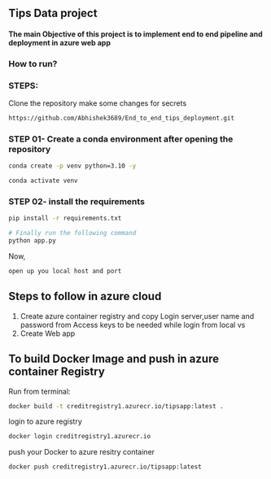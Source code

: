 ## Tips Data project    

#### The main Objective of this project is to implement end to end pipeline and deployment in azure web app

### How to run?
### STEPS:

Clone the repository  make some changes for secrets

```bash
https://github.com/Abhishek3689/End_to_end_tips_deployment.git
```
### STEP 01- Create a conda environment after opening the repository

```bash
conda create -p venv python=3.10 -y
```

```bash
conda activate venv
```


### STEP 02- install the requirements
```bash
pip install -r requirements.txt
```


```bash
# Finally run the following command
python app.py
```

Now,
```bash
open up you local host and port
```
## Steps to follow in azure cloud
1.  Create azure container registry and copy Login server,user name  and password  from Access keys to be needed while login from local vs
2.  Create Web app 
 
   


## To build Docker Image and push in azure container Registry
Run from terminal:
```bash
docker build -t creditregistry1.azurecr.io/tipsapp:latest .
```
login to azure registry 
```bash
docker login creditregistry1.azurecr.io
```
push your Docker to azure resitry container
```bash
docker push creditregistry1.azurecr.io/tipsapp:latest
```
